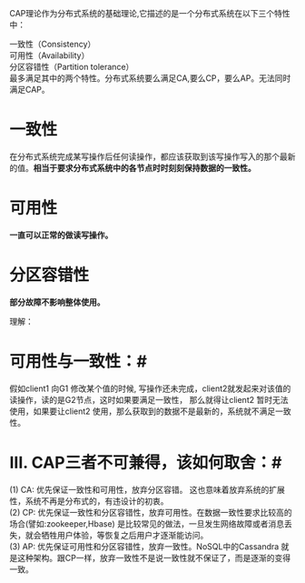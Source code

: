 CAP理论作为分布式系统的基础理论,它描述的是一个分布式系统在以下三个特性中：  

一致性（Consistency）  
可用性（Availability）  
分区容错性（Partition tolerance）  
最多满足其中的两个特性。分布式系统要么满足CA,要么CP，要么AP。无法同时满足CAP。  

# 一致性 #  
在分布式系统完成某写操作后任何读操作，都应该获取到该写操作写入的那个最新的值。**相当于要求分布式系统中的各节点时时刻刻保持数据的一致性。**  

# 可用性 #  
**一直可以正常的做读写操作。**  

# 分区容错性 #  
**部分故障不影响整体使用。**  

理解：  
# 可用性与一致性：#   
假如client1 向G1 修改某个值的时候, 写操作还未完成，client2就发起来对该值的读操作，读的是G2节点，这时如果要满足一致性，
那么就得让client2 暂时无法使用，如果要让client2 使用，那么获取到的数据不是最新的，系统就不满足一致性。

# III. CAP三者不可兼得，该如何取舍：#  

(1) CA: 优先保证一致性和可用性，放弃分区容错。 这也意味着放弃系统的扩展性，系统不再是分布式的，有违设计的初衷。  
(2) CP: 优先保证一致性和分区容错性，放弃可用性。在数据一致性要求比较高的场合(譬如:zookeeper,Hbase) 是比较常见的做法，一旦发生网络故障或者消息丢失，就会牺牲用户体验，等恢复之后用户才逐渐能访问。  
(3) AP: 优先保证可用性和分区容错性，放弃一致性。NoSQL中的Cassandra 就是这种架构。跟CP一样，放弃一致性不是说一致性就不保证了，而是逐渐的变得一致。  

